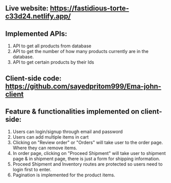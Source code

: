 ## Live website: https://fastidious-torte-c33d24.netlify.app/

## Implemented APIs:
1. API to get all products from database
2. API to get the number of how many products currently are in the database.
3. API to get certain products by their Ids 


## Client-side code: https://github.com/sayedpritom999/Ema-john-client

## Feature & functionalities implemented on client-side:
1. Users can login/signup through email and password
2. Users can add multiple items in cart
3. Clicking on "Review order" or "Orders" will take user to the order page. Where they can remove items.
4. In order page, clicking on "Proceed Shipment" will take user to shipment page & in shipment page, there is just a form for shipping information.
5. Proceed Shipment and Inventory routes are protected so users need to login first to enter.
6. Pagination is implemented for the product items.
